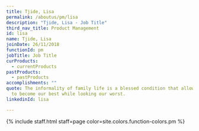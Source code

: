 ```yaml
---
title: Tjide, Lisa
permalink: /aboutus/pm/lisa
description: "Tjide, Lisa - Job Title"
third_nav_title: Product Management
id: lisa
name: Tjide, Lisa
joinDate: 26/11/2018
functionId: pm
jobTitle: Job Title
curProducts:
  - currentProducts
pastProducts:
  - pastProducts
accomplishments: ""
quote: The informality of family life is a blessed condition that allows us all
  to become our best while looking our worst.
linkedinId: lisa

---
```


{% include staff.html staff=page color=site.colors.function-colors.pm %}
